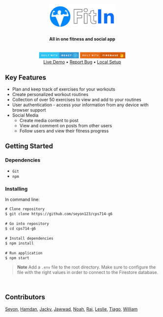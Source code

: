 <br />
<div align="center">
  <a href="https://github.com/seyon123/cps714-g6" style="color:white; font-size:1.5rem;">
    <img src="public/fitin_banner_2.png" alt="Logo" width="auto" height="80">
  </a>

  <p align="center">
    <h4>All in one fitness and social app</h4>
    <br />
    <img src="public/built-with-react.svg" width = "auto" height="20">
    <img src="public/built-with-firebase.svg" width = "auto" height="20">
    <br />
    <a href="https://fitin.web.app/">Live Demo</a>
    •
    <a href="https://github.com/seyon123/cps714-g6/issues">Report Bug</a>
    •
    <a href="#getting-started">Local Setup</a>
  </p>
</div>

## Key Features

-   Plan and keep track of exercises for your workouts
-   Create personalized workout routines
-   Collection of over 50 exercises to view and add to your routines
-   User authentication - access your information from any device with browser support
-   Social Media
    -   Create media content to post
    -   View and comment on posts from other users
    -   Follow users and view their fitness progress

## Getting Started

### Dependencies

-   `Git`
-   `npm`

### Installing

In command line:

```
# Clone repository
$ git clone https://github.com/seyon123/cps714-g6

# Go into repository
$ cd cps714-g6

# Install dependencies
$ npm install

# Run application
$ npm start
```

> **Note** Add a `.env` file to the root directory. Make sure to configure the file with the right values in order to connect to the Firestore database.

<br />

## Contributors

[Seyon](https://github.com/seyon123),
[Hamdan](https://github.com/hbskhan),
[Jacky](https://github.com/lyjacky11),
[Jawwad](https://github.com/JawwadK),
[Noah](https://github.com/NoahColacoRyerson),
[Raj](https://github.com/raj-mistry),
[Leslie](https://github.com/LeslieWen),
[Tiago](https://github.com/tiago-a-ribeiro),
[William](https://github.com/https://github.com/wsimmalavong)
